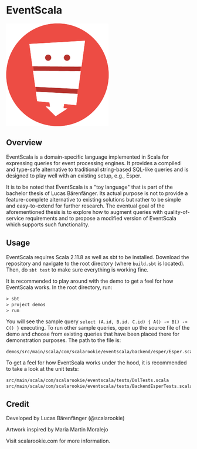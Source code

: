 # EventScala

![EventScala](logo.png)

## Overview

EventScala is a domain-specific language implemented in Scala for expressing queries for event processing engines. It provides a compiled and type-safe alternative to traditional string-based SQL-like queries and is designed to play well with an existing setup, e.g., Esper.

It is to be noted that EventScala is a "toy language" that is part of the bachelor thesis of Lucas Bärenfänger. Its actual purpose is not to provide a feature-complete alternative to existing solutions but rather to be simple and easy-to-extend for further research. The eventual goal of the aforementioned thesis is to explore how to augment queries with quality-of-service requirements and to propose a modified version of EventScala which supports such functionality.

## Usage

EventScala requires Scala 2.11.8 as well as sbt to be installed. Download the repository and navigate to the root directory (where `build.sbt` is located). Then, do `sbt test` to make sure everything is working fine.

It is recommended to play around with the demo to get a feel for how EventScala works. In the root directory, run:

    > sbt
    > project demos
    > run

You will see the sample query `select (A.id, B.id. C.id) { A() -> B() -> C() }` executing. To run other sample queries, open up the source file of the demo and choose from existing queries that have been placed there for demonstration purposes. The path to the file is:

    demos/src/main/scala/com/scalarookie/eventscala/backend/esper/Esper.scala
    
To get a feel for how EventScala works under the hood, it is recommended to take a look at the unit tests:

    src/main/scala/com/scalarookie/eventscala/tests/DslTests.scala
    src/main/scala/com/scalarookie/eventscala/tests/BackendEsperTests.scala

## Credit

Developed by
Lucas Bärenfänger (@scalarookie)

Artwork inspired by
Maria Martin Moralejo

Visit scalarookie.com for more information.
